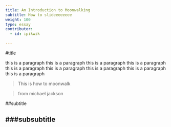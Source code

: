 ```yaml
---
title: An Introduction to Moonwalking
subtitle: How to slideeeeeeee
weight: 100
type: essay
contributor:
  - id: ipikwik

---
```

#title

this is a paragraph this is a paragraph this is a paragraph this is a paragraph this is a paragraph this is a paragraph this is a paragraph
this is a paragraph this is a paragraph


>This is how to moonwalk

>from  michael jackson

##subtitle

###subsubtitle
---